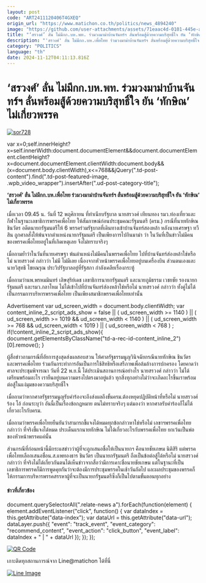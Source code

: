 ```yaml
---
layout: post
code: "ART2411120406T4GXEQ"
origin_url: "https://www.matichon.co.th/politics/news_4894240"
image: "https://github.com/user-attachments/assets/71eaac4d-0101-445e-a846-db050ac8ed19"
title: "‘สรวงศ์’ ลั่น ไม่มีกก.บห.พท. ร่วมวงมาม่าบ้านจันทร์ฯ ลั่นพร้อมสู้ด้วยความบริสุทธิ์ใจ ยัน ‘ทักษิณ’ ไม่เกี่ยวพรรค"
description: "'สรวงศ์' ลั่น ไม่มีกก.บห.เพื่อไทย ร่วมวงมาม่าบ้านจันทร์ฯ ลั่นพร้อมสู้ด้วยความบริสุทธิ์ใจ ยัน 'ทักษิณ' ไม่เกี่ยวพรรค"
category: "POLITICS"
language: "th"
date: 2024-11-12T04:11:13.816Z
---
```


# ‘สรวงศ์’ ลั่น ไม่มีกก.บห.พท. ร่วมวงมาม่าบ้านจันทร์ฯ ลั่นพร้อมสู้ด้วยความบริสุทธิ์ใจ ยัน ‘ทักษิณ’ ไม่เกี่ยวพรรค

[![](https://www.matichon.co.th/wp-content/uploads/2024/11/sor728.jpg "sor728")](https://www.matichon.co.th/wp-content/uploads/2024/11/sor728.jpg)

var x=0;self.innerHeight?x=self.innerWidth:document.documentElement&&document.documentElement.clientHeight?x=document.documentElement.clientWidth:document.body&&(x=document.body.clientWidth),x<=768&&jQuery(".td-post-content").find(".td-post-featured-image, .wpb\_video\_wrapper").insertAfter(".ud-post-category-title");

**‘สรวงศ์’ ลั่น ไม่มีกก.บห.เพื่อไทย ร่วมวงมาม่าบ้านจันทร์ฯ ลั่นพร้อมสู้ด้วยความบริสุทธิ์ใจ ยัน ‘ทักษิณ’ ไม่เกี่ยวพรรค**

เมื่อเวลา 09.45 น. วันที่ 12 พฤศิกายน ที่ทำเนียบรัฐบาล นายสรวงศ์ เทียนทอง รมว.ท่องเที่ยวและกีฬาในฐานะเลขาธิการพรรคเพื่อไทย ให้สัมภาษณ์ก่อนประชุมคณะรัฐมนตรี (ครม.) กรณีที่นายทักษิณ ชินวัตร อดีตนายกรัฐมนตรีให้ 6 พรรคร่วมรัฐบาลที่เดินทางเข้าบ้านจันทร์สองหล้า หลังนายเศรษฐา ทวีสิน ถูกศาลสั่งให้พ้นจากตำแหน่งนายกรัฐมนตรี เป็นเพียงการไปกินมาม่า ว่า ในวันที่เป็นข่าวไม่มีคนของพรรคเพื่อไทยอยู่ในที่เกิดเหตุเลย จึงไม่ทราบจริงๆ

เมื่อถามย้ำว่าในวันที่นายเศรษฐา พ้นตำแหน่งไม่มีคนในพรรคเพื่อไทย ไปที่บ้านจันทร์ส่องหล้าใช่หรือไม่ นายสรวงศ์ กล่าวว่า ไม่มี ไม่มีเลย เนื่องจากหัวหน้าพรรคเพื่อไทยอยู่บนเครื่องบิน ส่วนตนเองและนายวิสุทธิ ไชยณรุณ ประวิปรัฐบาลอยู่ที่รัฐสภา กำลังเคลียเรื่องกระทู้

เมื่อถามว่านพ.พรหมมินทร์ เลิษสุริย์เดช เลขาธิการนายกรัฐมนตรี และนายภูมิธรรม เวชยชัย รองนายกรัฐมนตรี และรมว.กลาโหม ไม่ได้เข้าไปที่บ้านจันทร์ส่องหล้าใช่หรือไม่ นายสรวงศ์ กล่าวว่า ทั้งคู่ไม่ได้เป็นกรรมการบริหารพรรคเพื่อไทย เป็นเพียงสมาชิกพรรคเพื่อไทยเท่านั้น

Advertisement var ud\_screen\_width = document.body.clientWidth; var content\_inline\_2\_script\_ads\_show = false || ( ud\_screen\_width >= 1140 ) || ( ud\_screen\_width >= 1019 && ud\_screen\_width < 1140 ) || ( ud\_screen\_width >= 768 && ud\_screen\_width < 1019 ) || ( ud\_screen\_width < 768 ) ; if(!content\_inline\_2\_script\_ads\_show){ document.getElementsByClassName("td-a-rec-id-content\_inline\_2")\[0\].remove(); }

ผู้สื่อข่าวถามกรณีที่อัยการสูงสุดส่งผลสอบสวน ให้ศาลรัฐธรรมนูญวินิจฉัยกรณีนายทักษิณ ชินวัตร และพรรคเพื่อไทย ร่วมกันกระทำการอันเป็นการใช้สิทธิหรือเสรีภาพเพื่อล้มล้างการปกครอง โดยคาดว่าศาลจะประชุมพิจารณา วันที่ 22 พ.ย.นี้ ได้ประเมินสถานการณ์อย่างไร นายสรวงศ์ กล่าวว่า ไม่ได้เตรียมพร้อมอะไร เรายืนอยู่บนความตรงไปตรงมาอยู่แล้ว ทุกสิ่งทุกอย่างไม่ว่าจะเกิดอะไรขึ้นเราพร้อมต่อสู้ในแง่มุมของความบริสุทธิ์ใจ

เมื่อถามว่าหากศาลรัฐธรรมนูญรับคำร้องจะถึงส่งผลถึงขั้นครม.ต้องหยุดปฏิบัติหน้าที่หรือไม่ นายสรวงศ์ ร้อง โอ้ ก่อนระบุว่า อันนี้เป็นเรื่องข้อกฎหมาย ตนไม่ทราบจริงๆ แต่มองว่า หากศาลรับคำร้องก็ไม่ได้เกี่ยวอะไรกับครม.

เมื่อถามว่าพรรคเพื่อไทยยืนยันว่าสามารถชี้แจงได้หมดทุกข้อกล่าวหาใช่หรือไม่ เลขาฯพรรคเพื่อไทย กล่าวว่า ที่จริงชี้แจงได้หมด ประเด็นแรกนายทักษิณ ไม่ได้เกี่ยวอะไรกับพรรคเพื่อไทย ยกเว้นเป็นพ่อของหัวหน้าพรรคแค่นั้น

ส่วนกรณีที่ก่อนหน้านี้มีกระแสข่าวว่าผู้ที่จะถูกเสนอชื่อให้เป็นนายกฯ คือนายชัยเกษม นิติสิริ แต่พรรคเพื่อไทยเลือกเสนอชื่อน.ส.แพทองธาร ชินวัตร เป็นนายกรัฐมนตรี ถือเป็นข้อต่อสู้ได้หรือไม่ นายสรวงศ์ กล่าวว่า ที่จริงไม่ได้เกี่ยวกันตนได้เห็นข่าวจากสื่อว่ามีการเคาะชื่อนายชัยเกษม แต่ในฐานะที่เป็นเลขาธิการพรรคก็มีการพูดคุยกันว่าจะต้องมีการประชุมพรรคในเช้าวันถัดไป และผลประชุมของพรรคก็ให้กรรมการบริหารพรรคสรรหาผู้ที่จะเป็นนายกรัฐมนตรีซึ่งก็เป็นไปตามขั้นตอนทุกอย่าง

#### ข่าวที่เกี่ยวข้อง

document.querySelectorAll(".relate-news a").forEach(function(element) { element.addEventListener("click", function() { var dataIndex = this.getAttribute("data-index"); var dataUrl = this.getAttribute("data-url"); dataLayer.push({ "event": "track\_event", "event\_category": "recommend\_content", "event\_action": "click\_button", "event\_label": dataIndex + " | " + dataUrl }); }); });

[![QR Code](https://www.matichon.co.th/wp-content/uploads/2023/07/wob1371z.jpg)](https://lin.ee/ht0nDxX)

เกาะติดทุกสถานการณ์จาก Line@matichon ได้ที่นี่

[![Line Image](https://www.matichon.co.th/wp-content/uploads/2023/07/th.png)](https://lin.ee/ht0nDxX)